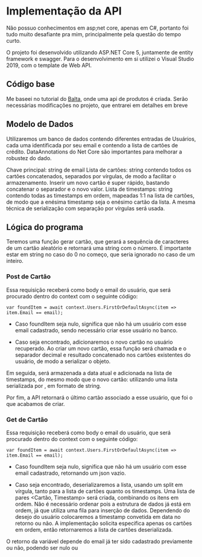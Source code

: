 # Implementação da API

Não possuo conhecimentos em asp;net core, apenas em C#, portanto foi tudo muito desafiante pra mim, principalmente pela questão do tempo curto.

O projeto foi desenvolvido utilizando ASP.NET Core 5, juntamente de entity framework e swagger. Para o desenvolvimento em si utilizei o Visual Studio 2019, com o template de Web API.


## Código base

Me baseei no tutorial do [Balta](https://www.youtube.com/watch?v=but7jqjopKM&t=692s&ab_channel=balta.iobalta.io), onde uma api de produtos é criada. Serão necessárias modificações no projeto, que entrarei em detalhes em breve

## Modelo de Dados
Utilizaremos um banco de dados contendo diferentes entradas de Usuários, cada uma identificada por seu email e contendo a lista de cartões de crédito. DataAnnotations do Net Core são importantes para melhorar a robustez do dado.

Chave principal: string de email
Lista de cartões: string contendo todos os cartões concatenados, separados por vírgulas, de modo a facilitar o armazenamento. Inserir um novo cartão é super rápido, bastando concatenar o separador e o novo valor.
Lista de timestamps: string contendo todas as timestamps em ordem, mapeadas 1:1 na lista de cartões, de modo que a enésima timestamp seja o enésimo cartão da lista.  A mesma técnica de serialização com separação por vírgulas será usada.

## Lógica do programa

Teremos uma função gerar cartão, que gerará a sequência de caracteres de um cartão aleatório e retornará uma string com o número. É importante estar em string no caso do 0 no começo, que seria ignorado no caso de um inteiro.

### Post de Cartão
Essa requisição receberá como body o email do usuário, que será procurado dentro do context com o seguinte código:

    var foundItem = await context.Users.FirstOrDefaultAsync(item => item.Email == email);

 - Caso foundItem seja nulo, significa que não há um usuário com esse email cadastrado, sendo necessário criar esse usuário no banco.


- Caso seja encontrado, adicionaremos o novo cartão no usuário recuperado.
Ao criar um novo cartão, essa função será chamada e o separador decimal e resultado concatenado nos cartões existentes do usuário, de modo a serializar o objeto. 

Em seguida, será armazenada a data atual e adicionada na lista de timestamps, do mesmo modo que o novo cartão: utilizando uma lista serializada por , em formato de string.

Por fim, a API retornará o último cartão associado a esse usuário, que foi o que acabamos de criar.

### Get de Cartão
Essa requisição receberá como body o email do usuário, que será procurado dentro do context com o seguinte código:

    var foundItem = await context.Users.FirstOrDefaultAsync(item => item.Email == email);

 - Caso foundItem seja nulo, significa que não há um usuário com esse email cadastrado, retornando um json vazio.


- Caso seja encontrado, deserializaremos a lista, usando um split em vírgula, tanto para a lista de cartões quanto os timestamps. Uma lista de pares <Cartão, Timestamp> será criada, combinando os itens em ordem. Não é necessário ordenar pois a estrutura de dados já está em ordem, já que utiliza uma fila para inserção de dados. Dependendo do desejo do usuário colocaremos a timestamp convetida em data no retorno ou não. A implementação solicita especifica apenas os cartões em ordem, então retornaremos a lista de cartões deserializada.

O retorno da variável depende do email já ter sido cadastrado previamente ou não, podendo ser nulo ou 
